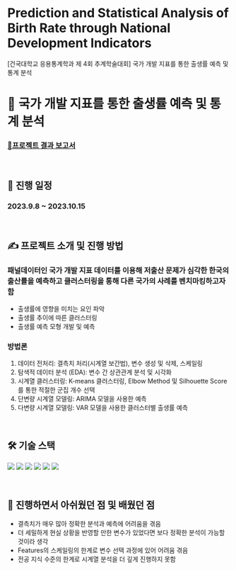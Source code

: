 # Prediction and Statistical Analysis of Birth Rate through National Development Indicators
[건국대학교 응용통계학과 제 4회 추계학술대회] 국가 개발 지표를 통한 출생률 예측 및 통계 분석

# 🏨 국가 개발 지표를 통한 출생률 예측 및 통계 분석
### [🔗프로젝트 결과 보고서](https://github.com/sseoyun/Prediction-and-Statistical-Analysis-of-Birth-Rate/blob/main/%EA%B5%AD%EA%B0%80%20%EA%B0%9C%EB%B0%9C%20%EC%A7%80%ED%91%9C%EB%A5%BC%20%ED%86%B5%ED%95%9C%20%EC%B6%9C%EC%82%B0%EC%9C%A8%20%EC%98%88%EC%B8%A1%20%EB%B0%8F%20%ED%86%B5%EA%B3%84%20%EB%B6%84%EC%84%9D_%EA%B9%80%EB%AF%B8%EA%B9%80%EB%AF%B8.pdf)

<br>

## 📅 진행 일정
### 2023.9.8 ~ 2023.10.15


<br>

## ✍ 프로젝트 소개 및 진행 방법
### 패널데이터인 국가 개발 지표 데이터를 이용해 저출산 문제가 심각한 한국의 출산률을 예측하고 클러스터링을 통해 다른 국가의 사례를 벤치마킹하고자 함
* 출생률에 영향을 미치는 요인 파악
* 출생률 추이에 따른 클러스터링
* 출생률 예측 모형 개발 및 예측

### 방법론
1. 데이터 전처리: 결측치 처리(시계열 보간법), 변수 생성 및 삭제, 스케일링
2. 탐색적 데이터 분석 (EDA): 변수 간 상관관계 분석 및 시각화
3. 시계열 클러스터링: K-means 클러스터링, Elbow Method 및 Silhouette Score를 통한 적절한 군집 개수 선택
4. 단변량 시계열 모델링: ARIMA 모델을 사용한 예측
5. 다변량 시계열 모델링: VAR 모델을 사용한 클러스터별 출생률 예측
  
<br>

## 🛠 기술 스택

<p>
  <img src="https://img.shields.io/badge/Python-3776AB?style=for-the-badge&logo=Python&logoColor=white">
  <img src="https://img.shields.io/badge/Jupyter-F37626?style=for-the-badge&logo=Jupyter&logoColor=white">
  <img src="https://img.shields.io/badge/Numpy-013243?style=for-the-badge&logo=Numpy&logoColor=white">
  <img src="https://img.shields.io/badge/Pandas-150458?style=for-the-badge&logo=Pandas&logoColor=white">
  <img src="https://img.shields.io/badge/Scikit--learn-F7931E?style=for-the-badge&logo=scikit-learn&logoColor=white">
  <img src="https://img.shields.io/badge/Statsmodels-6B2EAF?style=for-the-badge&logo=Statsmodels&logoColor=white">
</p>



<br>

## 🔎 진행하면서 아쉬웠던 점 및 배웠던 점
* 결측치가 매우 많아 정확한 분석과 예측에 어려움을 겪음
* 더 세밀하게 현실 상황을 반영할 만한 변수가 있었다면 보다 정확한 분석이 가능할 것이라 생각
* Features의 스케일링의 한계로 변수 선택 과정에 있어 어려움 겪음
* 전공 지식 수준의 한계로 시계열 분석을 더 깊게 진행하지 못함

